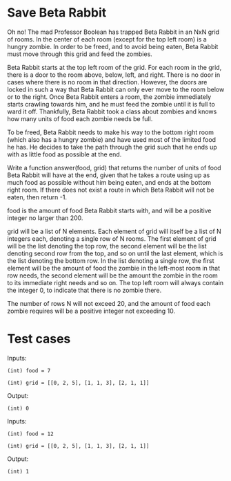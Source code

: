 Save Beta Rabbit
================

Oh no! The mad Professor Boolean has trapped Beta Rabbit in an NxN grid of rooms. In the center of each room (except for the top left room) is a hungry zombie. In order to be freed, and to avoid being eaten, Beta Rabbit must move through this grid and feed the zombies.

Beta Rabbit starts at the top left room of the grid. For each room in the grid, there is a door to the room above, below, left, and right. There is no door in cases where there is no room in that direction. However, the doors are locked in such a way that Beta Rabbit can only ever move to the room below or to the right. Once Beta Rabbit enters a room, the zombie immediately starts crawling towards him, and he must feed the zombie until it is full to ward it off. Thankfully, Beta Rabbit took a class about zombies and knows how many units of food each zombie needs be full.

To be freed, Beta Rabbit needs to make his way to the bottom right room (which also has a hungry zombie) and have used most of the limited food he has. He decides to take the path through the grid such that he ends up with as little food as possible at the end.

Write a function answer(food, grid) that returns the number of units of food Beta Rabbit will have at the end, given that he takes a route using up as much food as possible without him being eaten, and ends at the bottom right room. If there does not exist a route in which Beta Rabbit will not be eaten, then return -1.

food is the amount of food Beta Rabbit starts with, and will be a positive integer no larger than 200.

grid will be a list of N elements. Each element of grid will itself be a list of N integers each, denoting a single row of N rooms. The first element of grid will be the list denoting the top row, the second element will be the list denoting second row from the top, and so on until the last element, which is the list denoting the bottom row. In the list denoting a single row, the first element will be the amount of food the zombie in the left-most room in that row needs, the second element will be the amount the zombie in the room to its immediate right needs and so on. The top left room will always contain the integer 0, to indicate that there is no zombie there.

The number of rows N will not exceed 20, and the amount of food each zombie requires will be a positive integer not exceeding 10.


Test cases
==========

Inputs:

    (int) food = 7

    (int) grid = [[0, 2, 5], [1, 1, 3], [2, 1, 1]]

Output:

    (int) 0

Inputs:

    (int) food = 12

    (int) grid = [[0, 2, 5], [1, 1, 3], [2, 1, 1]]

Output:

    (int) 1
